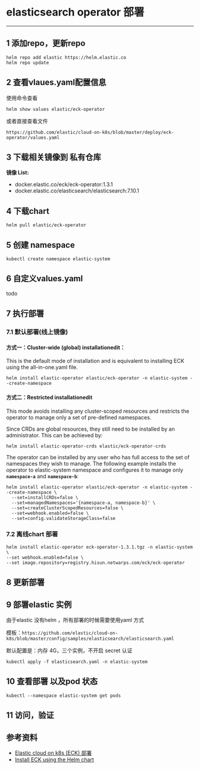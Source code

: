 # elasticsearch operator 部署

----

## 1 添加repo，更新repo

```
helm repo add elastic https://helm.elastic.co
helm repo update
```

## 2 查看vlaues.yaml配置信息
使用命令查看

```
helm show values elastic/eck-operator
```

或者直接查看文件

 ```
 https://github.com/elastic/cloud-on-k8s/blob/master/deploy/eck-operator/values.yaml
 ```

## 3  下载相关镜像到 私有仓库
**镜像 List:**

- docker.elastic.co/eck/eck-operator:1.3.1
- docker.elastic.co/elasticsearch/elasticsearch:7.10.1

## 4 下载chart 

```
helm pull elastic/eck-operator
```

## 5 创建 namespace
```
kubectl create namespace elastic-system
```

## 6 自定义values.yaml

todo 

## 7 执行部署
### 7.1  默认部署(线上镜像)
#### 方式一：Cluster-wide (global) installationedit：

This is the default mode of installation and is equivalent to installing ECK using the all-in-one.yaml file.

```
helm install elastic-operator elastic/eck-operator -n elastic-system --create-namespace
```

#### 方式二：Restricted installationedit
This mode avoids installing any cluster-scoped resources and restricts the operator to manage only a set of pre-defined namespaces.

Since CRDs are global resources, they still need to be installed by an administrator. This can be achieved by:

```
helm install elastic-operator-crds elastic/eck-operator-crds
```

The operator can be installed by any user who has full access to the set of namespaces they wish to manage. The following example installs the operator to elastic-system namespace and configures it to manage only **`namespace-a`** and **`namespace-b`**:

```
helm install elastic-operator elastic/eck-operator -n elastic-system --create-namespace \
  --set=installCRDs=false \
  --set=managedNamespaces='{namespace-a, namespace-b}' \
  --set=createClusterScopedResources=false \
  --set=webhook.enabled=false \
  --set=config.validateStorageClass=false
```


### 7.2 离线chart 部署

```
helm install elastic-operator eck-operator-1.3.1.tgz -n elastic-system  \
--set webhook.enabled=false \
--set image.repository=registry.hisun.netwarps.com/eck/eck-operator 
```


## 8 更新部署



## 9 部署elastic 实例
由于elastic 没有helm ，所有部署的时候需要使用yaml 方式

模板：`https://github.com/elastic/cloud-on-k8s/blob/master/config/samples/elasticsearch/elasticsearch.yaml`

默认配置是：内存 4G，三个实例，不开启 secret 认证

```
kubectl apply -f elasticsearch.yaml -n elastic-system
```

##  10 查看部署 以及pod 状态
```
kubectl --namespace elastic-system get pods

```

##  11  访问，验证






## 参考资料
- [Elastic cloud on k8s (ECK) 部署](https://github.com/elastic/cloud-on-k8s)
- [Install ECK using the Helm chart](https://www.elastic.co/guide/en/cloud-on-k8s/1.3/k8s-install-helm.html)



